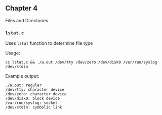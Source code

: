 ## Chapter 4

Files and Directories

### `lstat.c`

Uses `lstat` function to determine file type

Usage:

`cc lstat.c && ./a.out /dev/tty /dev/zero /dev/disk0 /var/run/syslog /dev/stdin`

Example output:
```
./a.out: regular
/dev/tty: character device
/dev/zero: character device
/dev/disk0: block device
/var/run/syslog: socket
/dev/stdin: symbolic link
```
